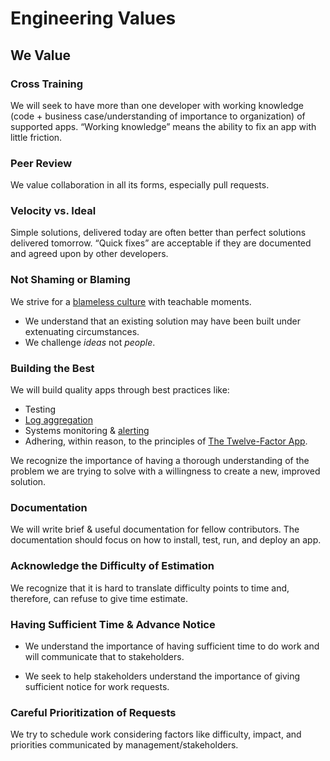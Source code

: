 # Engineering Values

## We Value

### Cross Training

We will seek to have more than one developer with working knowledge (code + business case/understanding of importance to organization) of supported apps. “Working knowledge” means the ability to fix an app with little friction.

### Peer Review

We value collaboration in all its forms, especially pull requests.

### Velocity vs. Ideal

Simple solutions, delivered today are often better than perfect solutions delivered tomorrow.
“Quick fixes” are acceptable if they are documented and agreed upon by other developers.

### Not Shaming or Blaming

We strive for a [blameless culture](../standards/postmortems.md) with teachable moments.

* We understand that an existing solution may have been built under extenuating circumstances.
* We challenge _ideas_ not _people_.

### Building the Best

We will build quality apps through best practices like:

* Testing
* [Log aggregation](../standards/logging.md)
* Systems monitoring & [alerting](../standards/alerting.md)
* Adhering, within reason, to the principles of [The Twelve-Factor App](https://12factor.net/).

We recognize the importance of having a thorough understanding of the problem we are trying to solve with a willingness to create a new, improved solution.

### Documentation

We will write brief & useful documentation for fellow contributors.
The documentation should focus on how to install, test, run, and deploy an app.

### Acknowledge the Difficulty of Estimation

We recognize that it is hard to translate difficulty points to time and, therefore, can refuse to give time estimate.

### Having Sufficient Time & Advance Notice

* We understand the importance of having sufficient time to do work and will communicate that to stakeholders.

* We seek to help stakeholders understand the importance of giving sufficient notice for work requests.

### Careful Prioritization of Requests

We try to schedule work considering factors like difficulty, impact, and priorities communicated by management/stakeholders.
